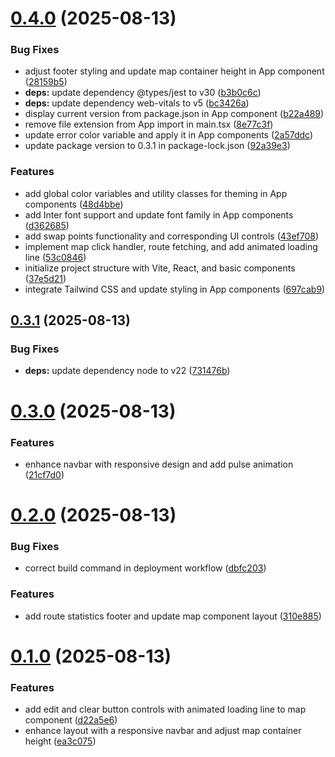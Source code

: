 # [0.4.0](https://github.com/darthkali/brouter-react/compare/v0.3.1...v0.4.0) (2025-08-13)


### Bug Fixes

* adjust footer styling and update map container height in App component ([28159b5](https://github.com/darthkali/brouter-react/commit/28159b5c48efea55f2d7b0527d0fb4d4472d8858))
* **deps:** update dependency @types/jest to v30 ([b3b0c6c](https://github.com/darthkali/brouter-react/commit/b3b0c6c0aa8f368e7871bffd2f5447e73a901ce6))
* **deps:** update dependency web-vitals to v5 ([bc3426a](https://github.com/darthkali/brouter-react/commit/bc3426a24bb3e18fdab89c52df002abee11dabd5))
* display current version from package.json in App component ([b22a489](https://github.com/darthkali/brouter-react/commit/b22a4898cdfbfd9b3d1d632f235c7b56e3537dee))
* remove file extension from App import in main.tsx ([8e77c3f](https://github.com/darthkali/brouter-react/commit/8e77c3f014bf354efa0f66eed706b1753c6524a7))
* update error color variable and apply it in App components ([2a57ddc](https://github.com/darthkali/brouter-react/commit/2a57ddc5374c992362b5695add685de09ca94f01))
* update package version to 0.3.1 in package-lock.json ([92a39e3](https://github.com/darthkali/brouter-react/commit/92a39e36f591f3fa524753ab57f737820d4596ca))


### Features

* add global color variables and utility classes for theming in App components ([48d4bbe](https://github.com/darthkali/brouter-react/commit/48d4bbeee51dd7ab2f6bd0611debdb451e391e19))
* add Inter font support and update font family in App components ([d362685](https://github.com/darthkali/brouter-react/commit/d362685f3bacbba03a776a1ed05d73a6ebcb1488))
* add swap points functionality and corresponding UI controls ([43ef708](https://github.com/darthkali/brouter-react/commit/43ef708f5cce658799e61b58674a3cd751398b3f))
* implement map click handler, route fetching, and add animated loading line ([53c0846](https://github.com/darthkali/brouter-react/commit/53c0846121e0346407191c35ae698d53a519ed59))
* initialize project structure with Vite, React, and basic components ([37e5d21](https://github.com/darthkali/brouter-react/commit/37e5d215970ac9143698888649a1ba76d1b0b780))
* integrate Tailwind CSS and update styling in App components ([697cab9](https://github.com/darthkali/brouter-react/commit/697cab97fdaf9aa3496995a192099aa873c8c0ab))

## [0.3.1](https://github.com/darthkali/brouter-react/compare/v0.3.0...v0.3.1) (2025-08-13)


### Bug Fixes

* **deps:** update dependency node to v22 ([731476b](https://github.com/darthkali/brouter-react/commit/731476b38007c12ce552b594b6bc197da62a9208))

# [0.3.0](https://github.com/darthkali/brouter-react/compare/v0.2.0...v0.3.0) (2025-08-13)


### Features

* enhance navbar with responsive design and add pulse animation ([21cf7d0](https://github.com/darthkali/brouter-react/commit/21cf7d017bf095ae6d0f6e841273634b4956318f))

# [0.2.0](https://github.com/darthkali/brouter-react/compare/v0.1.0...v0.2.0) (2025-08-13)


### Bug Fixes

* correct build command in deployment workflow ([dbfc203](https://github.com/darthkali/brouter-react/commit/dbfc203f623ba474a5261fb644bf0cbbb909fe12))


### Features

* add route statistics footer and update map component layout ([310e885](https://github.com/darthkali/brouter-react/commit/310e885a99103ba502f4a0ea695aa728c741610f))

# [0.1.0](https://github.com/darthkali/brouter-react/compare/v0.0.0...v0.1.0) (2025-08-13)


### Features

* add edit and clear button controls with animated loading line to map component ([d22a5e6](https://github.com/darthkali/brouter-react/commit/d22a5e6e9fe31fa49ddfde5665992f72badd1fdd))
* enhance layout with a responsive navbar and adjust map container height ([ea3c075](https://github.com/darthkali/brouter-react/commit/ea3c07599af5ed379446ea088ee6d345f7fc3d91))
